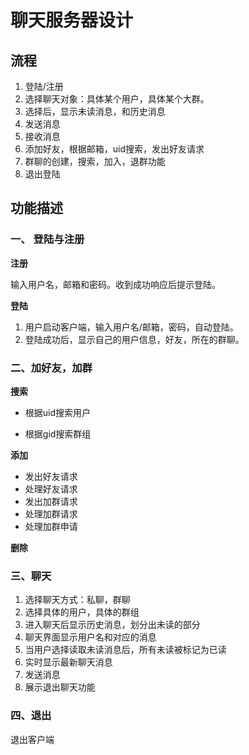 # 聊天服务器设计

## 流程

1. 登陆/注册
2. 选择聊天对象：具体某个用户，具体某个大群。
3. 选择后，显示未读消息，和历史消息
4. 发送消息
5. 接收消息
6. 添加好友，根据邮箱，uid搜索，发出好友请求
7. 群聊的创建，搜索，加入，退群功能
8. 退出登陆

## 功能描述

### 一、 登陆与注册

**注册**

输入用户名，邮箱和密码。收到成功响应后提示登陆。

**登陆**

1. 用户启动客户端，输入用户名/邮箱，密码，自动登陆。
2. 登陆成功后，显示自己的用户信息，好友，所在的群聊。

### 二、加好友，加群

**搜索**

- 根据uid搜索用户

- 根据gid搜索群组

**添加**

- 发出好友请求
- 处理好友请求
- 发出加群请求
- 处理加群请求
- 处理加群申请

**删除**



### 三、聊天

1. 选择聊天方式：私聊，群聊
2. 选择具体的用户，具体的群组
3. 进入聊天后显示历史消息，划分出未读的部分
4. 聊天界面显示用户名和对应的消息
5. 当用户选择读取未读消息后，所有未读被标记为已读
6. 实时显示最新聊天消息
7. 发送消息
8. 展示退出聊天功能

### 四、退出

退出客户端



